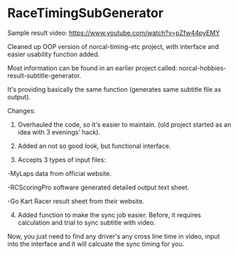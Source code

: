 RaceTimingSubGenerator
======================

Sample result video: https://www.youtube.com/watch?v=pZfw44pyEMY

Cleaned up OOP version of norcal-timing-etc project, with interface and easier usability function added.

Most information can be found in an earlier project called: norcal-hobbies-result-subtitle-generator.

It's providing basically the same function (generates same subtitle file as output).

Changes:

1. Overhauled the code, so it's easier to maintain. (old project started as an idea with 3 evenings' hack).

2. Added an not so good look, but functional interface. 

3. Accepts 3 types of input files:

  -MyLaps data from official website.
  
  -RCScoringPro software generated detailed output text sheet.
  
  -Go Kart Racer result sheet from their website.
  
4. Added function to make the sync job easier. Before, it requires calculation and trial to sync subtitle with video.

  Now, you just need to find any driver's any cross line time in video, input into the interface and it will calcuate the sync timing for you.
  
